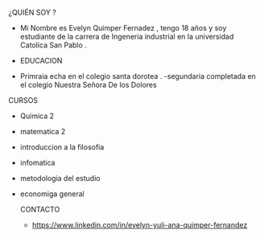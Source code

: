 


¿QUIÉN SOY ?
 - Mi Nombre es Evelyn Quimper Fernadez , tengo 18 años y soy estudiante de la carrera de Ingeneria industrial en la universidad Catolica San Pablo . 


 - EDUCACION 


- Primraia echa en el colegio santa dorotea .
-segundaria completada en el colegio Nuestra Señora De los Dolores 


CURSOS
- Quimica 2
- matematica 2
- introduccion a la filosofia
- infomatica
- metodologia del estudio
- economiga general


  CONTACTO
  - https://www.linkedin.com/in/evelyn-yuli-ana-quimper-fernandez
    
